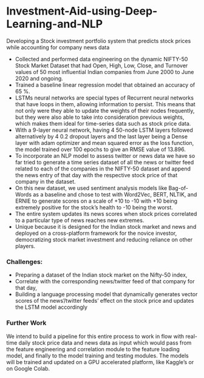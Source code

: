 # Investment-Aid-using-Deep-Learning-and-NLP
Developing a Stock investment portfolio system that predicts stock prices while accounting for company news data

 - Collected and performed data engineering on the dynamic NIFTY-50 Stock Market Dataset that had Open, High, Low, Close, and Turnover values of 50 most influential Indian companies from June 2000 to June 2020 and ongoing. 
 - Trained a baseline linear regression model that obtained an accuracy of 65 %. 
 - LSTMs neural networks are special types of Recurrent neural networks that have loops in them, allowing information to persist. This means that not only were they able to update the weights of their nodes frequently, but they were also able to take into consideration previous weights, which makes them ideal for time-series data such as stock price data.
 - With a 9-layer neural network, having 4 50-node LSTM layers followed alternatively by 4 0.2 dropout layers and the last layer being a Dense layer with adam optimizer and mean squared error as the loss function, the model trained over 100 epochs to give an RMSE value of 13.896. 
 - To incorporate an NLP model to assess twitter or news data we have so far tried to generate a time series dataset of all the news or twitter feed related to each of the companies in the NIFTY-50 dataset and append the news entry of that day with the respective stock price of that company in the dataset. 
 - On this new dataset, we used sentiment analysis models like Bag-of-Words as a baseline and chose to test with Word2Vec, BERT, NLTIK, and ERNIE to generate scores on a scale of +10 to -10 with +10 being extremely positive for the stock’s health to -10 being the worst. 
 - The entire system updates its news scores when stock prices correlated to a particular type of news reaches new extremes. 
 - Unique because it is designed for the Indian stock market and news and deployed on a cross-platform framework for the novice investor, democratizing stock market investment and reducing reliance on other players. 
 
 ### Challenges:
 - Preparing a dataset of the Indian stock market on the Nifty-50 index, 
 - Correlate with the corresponding news/twitter feed of that company for that day,
 - Building a language processing model that dynamically generates vector scores of the news’/twitter feeds’ effect on the stock price and updates the LSTM model accordingly 

### Further Work
We intend to build a pipeline for this entire process to work in flow with real-time daily stock price data and news data as input which would pass from the feature engineering and correlation module to the feature loading model, and finally to the model training and testing modules. The models will be trained and updated on a GPU accelerated platform, like Kaggle’s or on Google Colab.

